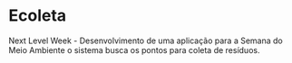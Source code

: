 # Ecoleta
Next Level Week - Desenvolvimento de uma aplicação para a Semana do Meio Ambiente o sistema busca os pontos para coleta de resíduos.  
